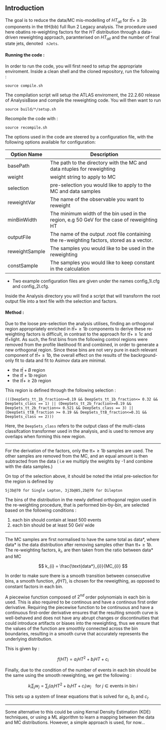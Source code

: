 ## Introduction

The goal is to reduce the data/MC mis-modelling of $HT_{all}$ for $t\bar{t}+\geq{2b}$ components in the ttH(bb) full Run 2 Legacy analysis. The procedure used here obatins re-weighting factors for the $HT$ distribution through a data-driven reweighting approach, paramterised on $HT_{all}$ and the number of final state jets, denoted ` nJets`. 

#### Running the code :
In order to run the code, you will first need to setup the appropriate enviroment. Inside a clean shell and the cloned repository, run the following :
```
source compile.sh
```
The compilation script will setup the ATLAS enviroment, the 22.2.60 release of AnalysisBase and compile the reweighting code. You will then want to run 
```
source build/*/setup.sh
```
Recompile the code with :
```
source recompile.sh
```
The options used in the code are steered by a configuration file, with the following options available for configuration:

| Option Name             | Description |
| ---                                 | ---                   |
|  basePath                  |     The path to the directory with the MC and data ntuples for reweighting                    |
|  weight                       |  weight string to apply to MC                      |
|   selection                  |  pre-selection you would like to apply to the MC and data samples                      |
|   reweightVar             |  The name of the observable you want to reweight                       |
|   minBinWidth            |   The minimum width of the bin used in the region, e.g 50 GeV for the case of reweighting HT                      |
|   outputFile                |   The name of the output .root file containing the re-weighting factors, stored as a vector.                  |
|     reweightSample                               |   The samples you would like to be used in the reweighting                      |
| constSample | The samples you would like to keep constant in the calculation |

- Two example configuration files are given under the names config_1l.cfg and config_2l.cfg.

Inside the Analysis directory you will find a script that will transform the root output file into a text file with the selection and factors.

#### Method :
Due to the loose pre-selection the analysis utilises, finding an orthogonal region appropriately enriched in $t\bar{t} +\geq1b$ components to derive these re-weighting factors is difficult, in contrast to the approach for $t\bar{t} +\geq1c$ and $t\bar{t} +$light.  As such, the first bins from the following control regions were removed from the profile likelihood fit and combined, in order to generate a new orthogonal region. Since these bins are not very pure in each relevant component of $t\bar{t} +\geq1b$, the overall effect on the results of the backrgound-only fit to data and fit to Asimov data are minimal.

- the $t\bar{t} + B$ region 
- the  $t\bar{t} + 1b$  region 
- the $t\bar{t} +\geq 2b$ region 

This region is defined through the following selection :
```
(((DeepSets_tt_1b_fraction>=0.19 && DeepSets_tt_1b_fraction<= 0.32 && DeepSets_class == 1) || (DeepSets_tt_2b_fraction>=0.19 && DeepSets_tt_2b_fraction<= 0.521 && DeepSets_class == 3) || (DeepSets_ttB_fraction >= 0.19 && DeepSets_ttB_fraction<=0.31 && DeepSets_class == 2)))
```
Here, the `DeepSets_class` refers to the output class of the multi-class classifcation transformer used in the analysis, and is used to remove any overlaps when forming this new region. 

-----------------------------------

For the derivation of the factors, only the tt$+\geq1b$ samples are used. The other samples are removed from the MC, and an equal amount is then subtracted from the data ( i.e we multiply the weights by -1 and combine with the data samples.)

On top of the selection above, it should be noted the intial pre-selection for the region is defined by 
```
5j3b@70 for Single Lepton, 3j3b@85,2b@70 for Dilepton
```
The bins of the distribution in the newly defined orthogonal region used in the re-weighting procedure, that is performed bin-by-bin, are selected based on the following conditions :

1. each bin should contain at least 500 events
2. each bin should be at least 50 GeV wide 

-----------------------------------

The MC samples are first normalised to have the same total as data*, where data* is the data distribution after removing samples other than  tt$+\geq1b$. The re-weighting factors, $k_{i}$, are then taken from the ratio between data* and MC

``` math
 k_{i} = \frac{\text{data*}_{i}}{MC_{i}} 

```

In order to make sure there is a smooth transition between consecutive bins, a smooth function, $\mathcal{f}(HT)$, is chosen for the reweigthing, as opposed to constant factors in each bin. 

A piecewise function composed of $2^{nd}$ order polynomials in each bin is used. This is also required to be continous and have a continous first order derivative. Requiring the piecewise function to be continuous and have a continuous first-order derivative ensures that the resulting smooth curve is well-behaved and does not have any abrupt changes or discontinuities that could introduce artifacts or biases into the reweighting, thus we ensure that the values of the function are smoothly connected across the bin boundaries, resulting in a smooth curve that accurately represents the underlying distribution. 

This is given by :

``` math
 {f}(HT) = a_{i}HT^{2} + b_{i}HT + c_{i}

```

Finally, due to the condition of the number of events in each bin should be the same using the smooth reweighting, we get the following :

``` math
k_{i}\sum_{j}w_{j} = \sum_{j}(a_{i}HT^{2} + b_{i}HT + c_{i})w_{j} \; \; \; \; \text{for} \;  j \in { \text{events in bin} \; i }

```
This sets up a system of linear equations that is solved for $a_{i}$, $b_{i}$ and $c_{i}$.

-----------------------------------

Some alternative to this could be using Kernal Density Estimation (KDE) techniques, or using a ML algorithm to learn a mapping between the data and MC distributions. However, a simple approach is used, for now...
